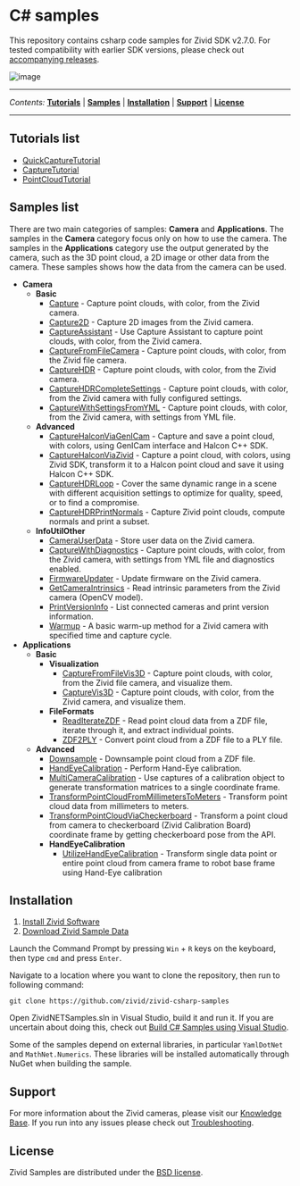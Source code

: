 # C\# samples

This repository contains csharp code samples for Zivid SDK v2.7.0. For
tested compatibility with earlier SDK versions, please check out
[accompanying
releases](https://github.com/zivid/zivid-csharp-samples/tree/master/../../releases).

![image](https://www.zivid.com/hubfs/softwarefiles/images/zivid-generic-github-header.png)



---

*Contents:*
[**Tutorials**](#Tutorials-list) |
[**Samples**](#Samples-list) |
[**Installation**](#Installation) |
[**Support**](#Support) |
[**License**](#License)

---



## Tutorials list

  - [QuickCaptureTutorial](https://github.com/zivid/zivid-csharp-samples/tree/master/Source/Camera/Basic/QuickCaptureTutorial.md)
  - [CaptureTutorial](https://github.com/zivid/zivid-csharp-samples/tree/master/Source/Camera/Basic/CaptureTutorial.md)
  - [PointCloudTutorial](https://github.com/zivid/zivid-csharp-samples/tree/master/Source/Applications/PointCloudTutorial.md)

## Samples list

There are two main categories of samples: **Camera** and
**Applications**. The samples in the **Camera** category focus only on
how to use the camera. The samples in the **Applications** category use
the output generated by the camera, such as the 3D point cloud, a 2D
image or other data from the camera. These samples shows how the data
from the camera can be used.

  - **Camera**
      - **Basic**
          - [Capture](https://github.com/zivid/zivid-csharp-samples/tree/master//source/Camera/Basic/Capture/Capture.cs) - Capture point clouds, with color, from the Zivid camera.
          - [Capture2D](https://github.com/zivid/zivid-csharp-samples/tree/master//source/Camera/Basic/Capture2D/Capture2D.cs) - Capture 2D images from the Zivid camera.
          - [CaptureAssistant](https://github.com/zivid/zivid-csharp-samples/tree/master//source/Camera/Basic/CaptureAssistant/CaptureAssistant.cs) - Use Capture Assistant to capture point clouds, with color,
            from the Zivid camera.
          - [CaptureFromFileCamera](https://github.com/zivid/zivid-csharp-samples/tree/master//source/Camera/Basic/CaptureFromFileCamera/CaptureFromFileCamera.cs) - Capture point clouds, with color, from the Zivid file
            camera.
          - [CaptureHDR](https://github.com/zivid/zivid-csharp-samples/tree/master//source/Camera/Basic/CaptureHDR/CaptureHDR.cs) - Capture point clouds, with color, from the Zivid camera.
          - [CaptureHDRCompleteSettings](https://github.com/zivid/zivid-csharp-samples/tree/master//source/Camera/Basic/CaptureHDRCompleteSettings/CaptureHDRCompleteSettings.cs) - Capture point clouds, with color, from the Zivid camera
            with fully configured settings.
          - [CaptureWithSettingsFromYML](https://github.com/zivid/zivid-csharp-samples/tree/master//source/Camera/Basic/CaptureWithSettingsFromYML/CaptureWithSettingsFromYML.cs) - Capture point clouds, with color, from the Zivid camera,
            with settings from YML file.
      - **Advanced**
          - [CaptureHalconViaGenICam](https://github.com/zivid/zivid-csharp-samples/tree/master//source/Camera/Advanced/CaptureHalconViaGenICam/CaptureHalconViaGenICam.cs) - Capture and save a point cloud, with colors, using GenICam
            interface and Halcon C++ SDK.
          - [CaptureHalconViaZivid](https://github.com/zivid/zivid-csharp-samples/tree/master//source/Camera/Advanced/CaptureHalconViaZivid/CaptureHalconViaZivid.cs) - Capture a point cloud, with colors, using Zivid SDK,
            transform it to a Halcon point cloud and save it using
            Halcon C++ SDK.
          - [CaptureHDRLoop](https://github.com/zivid/zivid-csharp-samples/tree/master//source/Camera/Advanced/CaptureHDRLoop/CaptureHDRLoop.cs) - Cover the same dynamic range in a scene with different
            acquisition settings to optimize for quality, speed, or to
            find a compromise.
          - [CaptureHDRPrintNormals](https://github.com/zivid/zivid-csharp-samples/tree/master//source/Camera/Advanced/CaptureHDRPrintNormals/CaptureHDRPrintNormals.cs) - Capture Zivid point clouds, compute normals and print a
            subset.
      - **InfoUtilOther**
          - [CameraUserData](https://github.com/zivid/zivid-csharp-samples/tree/master//source/Camera/InfoUtilOther/CameraUserData/CameraUserData.cs) - Store user data on the Zivid camera.
          - [CaptureWithDiagnostics](https://github.com/zivid/zivid-csharp-samples/tree/master//source/Camera/InfoUtilOther/CaptureWithDiagnostics/CaptureWithDiagnostics.cs) - Capture point clouds, with color, from the Zivid camera,
            with settings from YML file and diagnostics enabled.
          - [FirmwareUpdater](https://github.com/zivid/zivid-csharp-samples/tree/master//source/Camera/InfoUtilOther/FirmwareUpdater/FirmwareUpdater.cs) - Update firmware on the Zivid camera.
          - [GetCameraIntrinsics](https://github.com/zivid/zivid-csharp-samples/tree/master//source/Camera/InfoUtilOther/GetCameraIntrinsics/GetCameraIntrinsics.cs) - Read intrinsic parameters from the Zivid camera (OpenCV
            model).
          - [PrintVersionInfo](https://github.com/zivid/zivid-csharp-samples/tree/master//source/Camera/InfoUtilOther/PrintVersionInfo/PrintVersionInfo.cs) - List connected cameras and print version information.
          - [Warmup](https://github.com/zivid/zivid-csharp-samples/tree/master//source/Camera/InfoUtilOther/Warmup/Warmup.cs) - A basic warm-up method for a Zivid camera with specified
            time and capture cycle.
  - **Applications**
      - **Basic**
          - **Visualization**
              - [CaptureFromFileVis3D](https://github.com/zivid/zivid-csharp-samples/tree/master//source/Applications/Basic/Visualization/CaptureFromFileVis3D/CaptureFromFileVis3D.cs) - Capture point clouds, with color, from the Zivid file
                camera, and visualize them.
              - [CaptureVis3D](https://github.com/zivid/zivid-csharp-samples/tree/master//source/Applications/Basic/Visualization/CaptureVis3D/CaptureVis3D.cs) - Capture point clouds, with color, from the Zivid
                camera, and visualize them.
          - **FileFormats**
              - [ReadIterateZDF](https://github.com/zivid/zivid-csharp-samples/tree/master//source/Applications/Basic/FileFormats/ReadIterateZDF/ReadIterateZDF.cs) - Read point cloud data from a ZDF file, iterate through
                it, and extract individual points.
              - [ZDF2PLY](https://github.com/zivid/zivid-csharp-samples/tree/master//source/Applications/Basic/FileFormats/ZDF2PLY/ZDF2PLY.cs) - Convert point cloud from a ZDF file to a PLY file.
      - **Advanced**
          - [Downsample](https://github.com/zivid/zivid-csharp-samples/tree/master//source/Applications/Advanced/Downsample/Downsample.cs) - Downsample point cloud from a ZDF file.
          - [HandEyeCalibration](https://github.com/zivid/zivid-csharp-samples/tree/master//source/Applications/Advanced/HandEyeCalibration/HandEyeCalibration/HandEyeCalibration.cs) - Perform Hand-Eye calibration.
          - [MultiCameraCalibration](https://github.com/zivid/zivid-csharp-samples/tree/master//source/Applications/Advanced/MultiCameraCalibration/MultiCameraCalibration.cs) - Use captures of a calibration object to generate
            transformation matrices to a single coordinate frame.
          - [TransformPointCloudFromMillimetersToMeters](https://github.com/zivid/zivid-csharp-samples/tree/master//source/Applications/Advanced/TransformPointCloudFromMillimetersToMeters/TransformPointCloudFromMillimetersToMeters.cs) - Transform point cloud data from millimeters to meters.
          - [TransformPointCloudViaCheckerboard](https://github.com/zivid/zivid-csharp-samples/tree/master//source/Applications/Advanced/TransformPointCloudViaCheckerboard/TransformPointCloudViaCheckerboard.cs) - Transform a point cloud from camera to checkerboard (Zivid
            Calibration Board) coordinate frame by getting checkerboard
            pose from the API.
          - **HandEyeCalibration**
              - [UtilizeHandEyeCalibration](https://github.com/zivid/zivid-csharp-samples/tree/master//source/Applications/Advanced/HandEyeCalibration/UtilizeHandEyeCalibration/UtilizeHandEyeCalibration.cs) - Transform single data point or entire point cloud from
                camera frame to robot base frame using Hand-Eye
                calibration

## Installation

1.  [Install Zivid
    Software](https://support.zivid.com/latest//getting-started/software-installation.html)
2.  [Download Zivid Sample
    Data](https://support.zivid.com/latest//api-reference/samples/sample-data.html)

Launch the Command Prompt by pressing `Win` + `R` keys on the keyboard,
then type `cmd` and press `Enter`.

Navigate to a location where you want to clone the repository, then run
to following command:

``` sourceCode 
git clone https://github.com/zivid/zivid-csharp-samples
```

Open ZividNETSamples.sln in Visual Studio, build it and run it. If you
are uncertain about doing this, check out [Build C\# Samples using
Visual
Studio](https://support.zivid.com/latest/api-reference/samples/csharp/build-c-sharp-samples-using-visual-studio.html).

Some of the samples depend on external libraries, in particular
`YamlDotNet` and `MathNet.Numerics`. These libraries will be installed
automatically through NuGet when building the sample.

## Support

For more information about the Zivid cameras, please visit our
[Knowledge Base](https://support.zivid.com/latest). If you run into any
issues please check out
[Troubleshooting](https://support.zivid.com/latest/support/troubleshooting.html).

## License

Zivid Samples are distributed under the [BSD
license](https://github.com/zivid/zivid-csharp-samples/tree/master/LICENSE).
